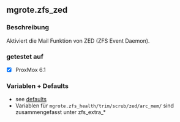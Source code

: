 ## mgrote.zfs_zed

### Beschreibung
Aktiviert die Mail Funktion von ZED (ZFS Event Daemon).

### getestet auf
- [x] ProxMox 6.1

### Variablen + Defaults
- see [defaults](./defaults/main.yml)
- Variablen für ``mgrote.zfs_health/trim/scrub/zed/arc_mem/`` sind zusammengefasst unter zfs_extra_*
